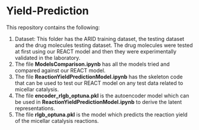 # Yield-Prediction
This repository contains the following:

1. Dataset: This folder has the ARID training dataset, the testing dataset and the drug molecules testing dataset. The drug molecules were tested at first using our REACT model and then they were experimentally validated in the laboratory.
2. The file **ModelsComparison.ipynb** has all the models tried and compared against our REACT model.
3. The file **ReactionYieldPredictionModel.ipynb** has the skeleton code that can be used to test our REACT model on any test data related to micellar catalysis.
4. The file **encoder_rlgb_optuna.pkl** is the autoencoder model which can be used in **ReactionYieldPredictionModel.ipynb** to derive the latent representations.
5. The file **rlgb_optuna.pkl** is the model which predicts the reaction yield of the micellar catalysis reactions.

